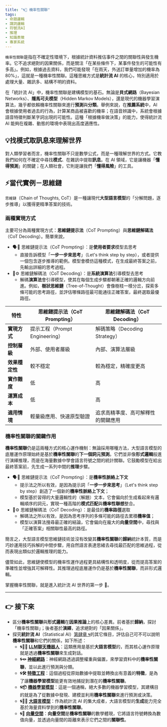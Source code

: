 ```yaml
---
title: "🌀🎲 機率性關聯"
tags:
- 命題邏輯
- 謂詞邏輯
- 符號流AI
- 推理
- 知識表徵
- 專家系統
---
```

`機率性關聯`是指在不確定性環境下，根據統計資料推估事件之間的關聯性與發生機率。它不追求絕對的因果關係，而是關注「在某些條件下，某事件發生的可能性有多高」。例如，根據過去資料，我們可能發現「在雨天，外送訂單量增加的機率為 80%」，這就是一種機率性關聯。這種思維方式是**統計流 AI** 的核心，特別適用於處理大量、雜訊多、結構不明的資料。

在「統計流 AI」中，機率性關聯是建構模型的基石。無論是**貝式網路**（Bayesian Networks）、**隱馬可夫模型**（Hidden Markov Models），還是現代的機器學習演算法，幾乎都依賴機率性關聯來進行**預測**與**分類**。舉例來說，在**推薦系統**中，AI 會根據使用者過去的行為，計算某商品被喜歡的機率；在語音辨識中，系統會根據語音特徵判斷某字詞出現的可能性。這種「根據機率做決策」的能力，使得統計流 AI 能夠在複雜、動態的環境中表現出高度適應性。

## 💡找模式取訊息來理解世界

對人類學習者而言，機率性關聯不只是數學公式，而是一種理解世界的方式。它教我們如何在不確定中尋找**模式**、在雜訊中提取**訊息**。在 AI 領域，它是讓機器「**懂得預測**」的關鍵；在人類社會，它則是讓我們「**懂得風險**」的工具。

## ⚡️當代實例－思維鏈

`思維鏈`（Chain of Thoughts, CoT）是一種讓現代**大型語言模型**的「分解問題，逐步推導」以獲得更精準答案的技術。

### 兩種實現方式

主要可分為兩種實現方式：**思維鏈提示法**（CoT Prompting）與**思維鏈解碼法**（CoT Decoding）。簡單來說，

* 🗣️🧠 思維鏈提示法（CoT Prompting）：是**使用者要求**模型去思考
	* 直接告訴模型「**一步一步來思考**」（Let's think step by step），或者提供一個包含逐步推導的範例。模型會模仿這種模式，在生成最終答案之前，先輸出詳細的思考過程。
* 🌿⚙️ 思維鏈解碼法（CoT Decoding）：是**系統演算法**引導模型去思考
	* 解碼**演算法**會引導模型，使其在每個生成步驟都朝著正確的邏輯方向前進。例如，**樹狀思維鏈**（Tree-of-Thought）會像樹枝一樣分岔，探索多條可能的思考路徑，並評估哪條路徑最可能通往正確答案，最終選取最優路徑。

|特性|**思維鏈提示法（CoT Prompting）**|**思維鏈解碼法（CoT Decoding）**|
|---|---|---|
|**實現方式**|提示工程（Prompt Engineering）|解碼策略（Decoding Strategy）|
|**控制層級**|外部、使用者層級|內部、演算法層級|
|**效果穩定性**|較不穩定|較為穩定，精確度更高|
|**實作難度**|低|高|
|**運算成本**|低|高|
|**適用情境**|輕量級應用、快速原型驗證|追求高精準度、高可解釋性的關鍵應用|

### 機率性關聯的關鍵作用

**機率性關聯**仍是這兩種方式的核心運作機制：無論採用哪種方法，大型語言模型的底層運作原理始終是基於**機率性關聯**的**下一個詞元預測**。它們並非像**形式邏輯**般進行演繹推理，而是在海量數據中學會語言符號之間的統計關聯。它鼓勵模型在給出最終答案前，先生成一系列中間的**推理**步驟。

* 🗣️🧠 思維鏈提示法（CoT Prompting）：是**機率性脈絡上下文**
	* 提示法之所以有效，是因為提示詞「**一步一步來思考**」（Let's think step by step）創造了一個新的**機率性脈絡上下文**；
	* 模型基於習得的大量邏輯性的（解題）文本，它會偏向於生成看起來有邏輯順序的詞元，實現一種高階的**模式匹配**與**機率性聯想**整合。
* 🌿⚙️ 思維鏈解碼法（CoT Decoding）：是最佳的**機率路徑**選取
	* 解碼法之所以有效，是因為思考序列的多條可能的路徑去累積**機率值**；
	* 模型以演算法搜尋最正確的結論，它會偏向在龐大的**向量空間**中，尋找與「正確答案」相關聯性最高的路徑。

簡言之，大型語言模型思維鏈技術並沒有改變其**機率性關聯**的**歸納**統計本質，而是巧妙運用技巧拆解的中間步驟，用自然語言表達思緒去尋找最匹配的思維過程，從而表現出類似於邏輯推理的能力。

儘管如此，思維鏈使模型的機率性運作過程更具結構性和透明度，從而提高答案的準確性並增強其可解釋性。其推理過程底層運作仍是基於**機率性關聯**，而非形式邏輯。

掌握機率性關聯，就是進入統計流 AI 世界的第一步 🎲。

***

## 👉 接下來 

* 區分**機率性關聯**與**形式邏輯**在**因果推論**上的核心差異。前者基於**歸納**，探討「機率性關聯」；後者基於**演繹**，追求絕對的「因果關係」。
* 探究**統計流 AI**（Statistical AI）[第肆章 🌀](04----statistical_ai.zh-hant)的其它條目，評估自己可不可以說明**機率性關聯**和它們的關係，如下所述：
	- **🌀🧞‍♀️ [LLM聊天機器人](04-02-llm_chatbots.zh-hant)**：這類應用是基於**大語言模型**的，而其核心運作原理就是透過**機率性關聯**來生成對話。   
	- **🌀🪢 [神經網路](04-03-neural_networks.zh-hant)**：神經網路透過調整權重與偏置，來學習資料中的**機率性關聯**，並以此進行預測與分類。     
	- **🌀🛠️ [特徵工程](04-04-feature_engineering.zh-hant)**：這個過程從原始數據中提取並轉換出有意義的**特徵**，是為了讓**機器學習模型**能更有效地捕捉到潛在的**機率性關聯**。     
	- **🌀📦 [機器學習模型](04-05-machine_learning_models.zh-hant)**：這是一個通稱，絕大多數的機器學習模型，其建構目的就是為了從數據中發現、建模並利用**機率性關聯**來進行預測或決策。     
	- **🌀😵‍💫 [大語言模型](04-06-llm_webassembly.zh-hant)**：作為統計流 AI 的集大成者，大語言模型的**生成**能力完全基於海量資料學到的**機率性關聯**。     
	- **🌀🌌 [向量空間](04-07-vector_space.zh-hant)**：**向量空間**是**機率性關聯**的數學體現，它將語言符號轉換為數值向量，並透過向量間的距離來表示它們之間的**關聯性**。